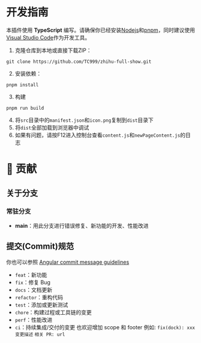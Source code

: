 # 开发指南
本插件使用 **TypeScript** 编写。请确保你已经安装[Nodejs](https://nodejs.org)和[pnpm](https://pnpm.io/zh)，同时建议使用[Visual Studio Code](https://code.visualstudio.com)作为开发工具。

1. 克隆仓库到本地或直接下载ZIP：
```shell
git clone https://github.com/TC999/zhihu-full-show.git
```
2. 安装依赖：
```shell
pnpm install
```
3. 构建
```shell
pnpm run build
```
4. 将`src`目录中的`manifest.json`和`icon.png`复制到`dist`目录下
5. 将`dist`全部加载到浏览器中调试
6. 如果有问题，请按F12进入控制台查看`content.js`和`newPageContent.js`的日志

# 🤝 贡献
## 关于分支
### 常驻分支

- **main**：用此分支进行错误修复、新功能的开发、性能改进

## 提交(Commit)规范

你也可以参照 [Angular commit message guidelines](https://github.com/angular/angular/blob/22b96b9/CONTRIBUTING.md#-commit-message-guidelines)

- `feat`：新功能
- `fix`：修复 Bug
- `docs`：文档更新
- `refactor`：重构代码
- `test`：添加或更新测试
- `chore`：构建过程或工具链的变更
- `perf`：性能改进
- `ci`：持续集成/交付的变更
也欢迎增加 scope 和 footer
例如:
`fix(dock): xxx`
`变更描述`
`相关 PR: url`